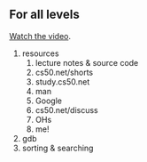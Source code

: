 ## For all levels

[Watch the video](http://cs50.tv/2013/fall/sections/3/).

1. resources
	1. lecture notes & source code
	2. cs50.net/shorts
	3. study.cs50.net
	4. man
	5. Google
	6. cs50.net/discuss
	7. OHs
	8. me!
2. gdb
3. sorting & searching
